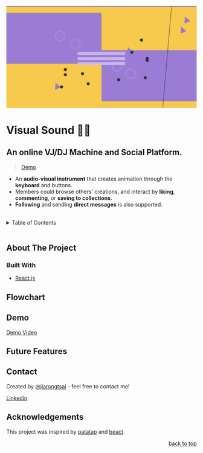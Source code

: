 <div id="top"></div>

![cover of visual sound](./public/visualsound_cover.png)
# Visual Sound 🎨🎵

## An online VJ/DJ Machine and Social Platform.   

> [Demo](https://visual-sound-db.web.app/)

- An **audio-visual instrument** that creates animation through the **keyboard** and buttons.
- Members could browse others’ creations, and interact by **liking**, **commenting**, or **saving to collections**. 
- **Following** and sending **direct messages** is also supported.

<br/>

<details>
  <summary>Table of Contents</summary>
  <ol>
    <li>
      <a href="#about-the-project">About The Project</a>
      <ul>
        <li><a href="#built-with">Built With</a></li>
      </ul>
    </li>
    <li><a href="#flowchart">Flowchart</a></li>
    <li><a href="#demo">Demo</a>
    <li><a href="#future-features">Future Features</a></li>
    <li><a href="#contact">Contact</a></li>
    <li><a href="#acknowledgments">Acknowledgments</a></li>
  </ol>
</details>
<br/>

## About The Project

### Built With

* [React.js](https://reactjs.org/)


## Flowchart
## Demo 

[Demo Video](https://www.linkedin.com/in/jia-rong-tsai/)

## Future Features

##  Contact

Created by [@jiarongtsai](https://github.com/jiarongtsai) - feel free to contact me!

[Linkedin](https://www.linkedin.com/in/jia-rong-tsai/)

##  Acknowledgements

This project was inspired by [patatap](https://patatap.com/) and [beact](https://beact.herokuapp.com/).


<p align="right"><a href="#top">back to top</a></p>

